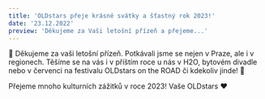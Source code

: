 ```yaml
---
title: 'OLDstars přeje krásné svátky a šťastný rok 2023!'
date: '23.12.2022'
preview: 'Děkujeme za Vaši letošní přízeň a přejeme...'
---
```

🌟 Děkujeme za vaši letošní přízeň. Potkávali jsme se nejen v Praze, ale i v regionech. Těšíme se na vás i v příštím roce u nás v H2O, bytovém divadle nebo v červenci na festivalu OLDstars on the ROAD či kdekoliv jinde! 🌟

Přejeme mnoho kulturních zážitků v roce 2023! Vaše OLDstars ❤️
